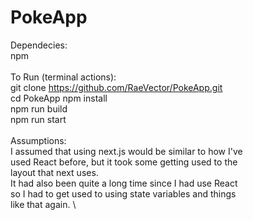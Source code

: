 
# PokeApp

Dependecies: \
npm \
\
To Run (terminal actions): \
git clone https://github.com/RaeVector/PokeApp.git \
cd PokeApp
npm install \
npm run build \
npm run start \
\
Assumptions: \
I assumed that using next.js would be similar to how I've \
used React before, but it took some getting used to the \
layout that next uses. \
It had also been quite a long time since I had use React \
so I had to get used to using state variables and things \
like that again. \


